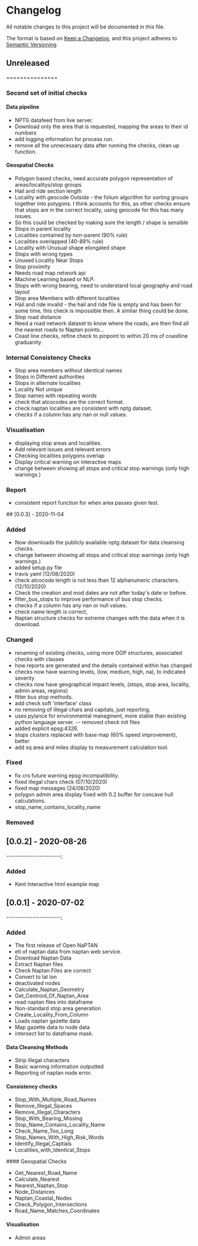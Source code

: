 # Changelog

All notable changes to this project will be documented in this file.

The format is based on [Keep a Changelog](https://keepachangelog.com/en/1.0.0/),
and this project adheres to [Semantic Versioning](https://semver.org/spec/v2.0.0.html).

## Unreleased

===============

### Second set of initial checks

#### Data pipeline

- NPTG datafeed from live server.
- Download only the area that is requested, mapping the areas to their id numbers
- add logging information for process run.
- remove all the unnecessary data after running the checks, clean up function.

#### Geospatial Checks

- Polygon based checks, need accurate polygon representation of areas/localitys/stop groups
- Hail and ride section length
- Locality with geocode Outside - the folium algorithm for sorting groups together into polygons. I think accounts for this, as other checks ensure that stops are in the correct locality, using geocode for this has many issues.
- So this could be checked by making sure the length / shape is sensible
- Stops in parent locality
- Localities contained by non-parent (90% rule)
- Localities overlapped (40-89% rule)
- Locality with Unusual shape elongated shape
- Stops with wrong types
- Unused Locality Near Stops
- Stop proximity
- Needs road map network api
- Machine Learning based or NLP.
- Stops with wrong bearing, need to understand local geography and road layout
- Stop area Members with different localities
- Hail and ride invalid - the hail and ride file is empty and has been for some time, this check is impossible then. A simliar thing could be done.
- Stop road distance
- Need a road network dataset to know where the roads, are then find all the nearest roads to Naptan points…
- Coast line checks, refine check to pinpoint to within 20 ms of coastline
graduanity.

### Internal Consistency Checks

- Stop area members without identical names
- Stops in Different authorities
- Stops in alternate localities
- Locality Not unique
- Stop names with repeating words
- check that atcocodes are the correct format.
- check naptan localities are consistent with nptg dataset.
- checks if a column has any nan or null values.

### Visualisation

- displaying stop areas and localities.
- Add relevant issues and relevant errors
- Checking localities polygons overlap
- Display critical warning on interactive maps
- change between showing all stops and critical stop warnings (only high warnings.)

### Report

- consistent report function for when area passes given test.

## [0.0.3] - 2020-11-04

### Added

- Now downloads the publicly available nptg dataset for data cleansing checks.
- change between showing all stops and critical stop warnings (only high warnings.)
- added setup.py file
- travis yaml (12/08/2020)
- check atcocode length is not less than 12 alphanumeric characters.(12/10/2020)
- Check the creation and mod dates are not after today's date or before.
- filter_bus_stops to improve performance of bus stop checks.
- checks if a column has any nan or null values.
- check name length is correct,
- Naptan structure checks for extreme changes with the data when it is download.

### Changed

- renaming of existing checks, using more OOP structures, associated checks with
classes
- how reports are generated and the details contained within has changed
- checks now have warning levels, (low, medium, high, na), to indicated severity
- checks now have geographical impact levels, (stops, stop area, locality, admin areas, regions)
- filter bus stop methods.
- add check soft 'interface' class
- no removing of illegal chars and capitals, just reporting.
- uses pylance for environmental managment, more stable than existing python language server.
-- removed check init files
- added explicit epsg:4326.
- stops clusters replaced with base map (60% speed improvement), better 
- add sq area and miles display to measurement calculation tool.

### Fixed

- fix crs future warning epsg incompatibility.
- fixed illegal chars check (07/10/2020)
- fixed map messages (24/08/2020)
- polygon admin area display fixed with 0.2 buffer for concave hull calculations.
- stop_name_contains_locality_name

### Removed

## [0.0.2] - 2020-08-26

-----------------------;

### Added

- Kent Interactive html example map

## [0.0.1] - 2020-07-02

-----------------------;

### Added

- The first release of Open NaPTAN
- etl of naptan data from naptan web service.
- Download Naptan Data
- Extract Naptan files
- Check Naptan Files are correct
- Convert to lat lon
- deactivated nodes
- Calculate_Naptan_Geometry
- Get_Centroid_Of_Naptan_Area
- read naptan files into dataframe
- Non-standard stop area generation
- Create_Locality_From_Column
- Loads naptan gazette data
- Map gazette data to node data
- intersect list to dataframe mask.

#### Data Cleansing Methods

- Strip illegal characters
- Basic warning information outputted
- Reporting of naptan node error.

#### Consistency checks

- Stop_With_Multiple_Road_Names
- Remove_Illegal_Spaces
- Remove_Illegal_Characters
- Stop_With_Bearing_Missing
- Stop_Name_Contains_Locality_Name
- Check_Name_Too_Long
- Stop_Names_With_High_Risk_Words
- Identify_Illegal_Captials
- Localities_with_Identical_Stops

#### Geospatial Checks

- Get_Nearest_Road_Name
- Calculate_Nearest
- Nearest_Naptan_Stop
- Node_Distances
- Naptan_Coastal_Nodes
- Check_Polygon_Intersections
- Road_Name_Matches_Coordinates

#### Visualisation

- Admin areas
